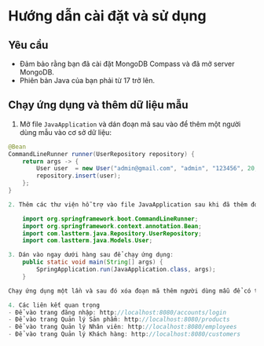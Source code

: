 # Hướng dẫn cài đặt và sử dụng

## Yêu cầu

- Đảm bảo rằng bạn đã cài đặt MongoDB Compass và đã mở server MongoDB.
- Phiên bản Java của bạn phải từ 17 trở lên.

## Chạy ứng dụng và thêm dữ liệu mẫu

1. Mở file `JavaApplication` và dán đoạn mã sau vào để thêm một người dùng mẫu vào cơ sở dữ liệu:
   
```java
@Bean
CommandLineRunner runner(UserRepository repository) {
    return args -> {
        User user  = new User("admin@gmail.com", "admin", "123456", 20, "0123456789", "admin");
        repository.insert(user);
    };
}

2. Thêm các thư viện hỗ trợ vào file JavaApplication sau khi đã thêm đoạn mã trên để tránh lỗi:

    import org.springframework.boot.CommandLineRunner;
    import org.springframework.context.annotation.Bean;
    import com.lastterm.java.Repository.UserRepository;
    import com.lastterm.java.Models.User;

3. Dán vào ngay dưới hàng sau để chạy ứng dụng:
    public static void main(String[] args) {
        SpringApplication.run(JavaApplication.class, args);
    }

Chạy ứng dụng một lần và sau đó xóa đoạn mã thêm người dùng mẫu để có thể đăng nhập một cách suôn sẻ.

4. Các liên kết quan trọng
- Để vào trang đăng nhập: http://localhost:8080/accounts/login
- Để vào trang Quản lý Sản phẩm: http://localhost:8080/products
- Để vào trang Quản lý Nhân viên: http://localhost:8080/employees
- Để vào trang Quản lý Khách hàng: http://localhost:8080/customers
